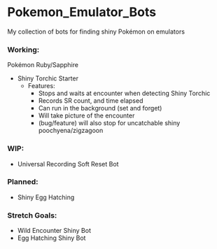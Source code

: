 # Pokemon_Emulator_Bots
My collection of bots for finding shiny Pokémon on emulators

### Working:
Pokémon Ruby/Sapphire
- Shiny Torchic Starter
  - Features:
    - Stops and waits at encounter when detecting Shiny Torchic
    - Records SR count, and time elapsed
    - Can run in the background (set and forget)
    - Will take picture of the encounter
    - (bug/feature) will also stop for uncatchable shiny poochyena/zigzagoon

### WIP:
  - Universal Recording Soft Reset Bot

### Planned:
  - Shiny Egg Hatching

### Stretch Goals:
  - Wild Encounter Shiny Bot
  - Egg Hatching Shiny Bot
